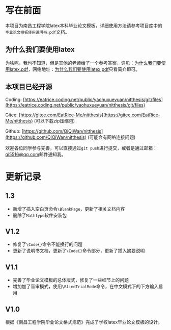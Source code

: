 # 写在前面

本项目为南昌工程学院latex本科毕业论文模板，详细使用方法请参考项目库中的`毕业论文模板使用说明书.pdf`文档。

## 为什么我们要使用latex

为啥呢，我也不知道，但是其他的老师给了一个参考答案，详见：[为什么我们要使用latex.pdf](https://eatrice.coding.net/public/yaohuxueyuan/nitthesis/git/files/master/doc/whyweshoulduselatex.pdf)，网络地址：[为什么我们要使用latex.pdf](https://yjshy.nwsuaf.edu.cn/docs/2019-04/20190416153810837639.pdf)只看简介即可。

## 本项目已经开源

Coding: [https://eatrice.coding.net/public/yaohuxueyuan/nitthesis/git/files](https://eatrice.coding.net/public/yaohuxueyuan/nitthesis/git/files)

Gitee: [https://gitee.com/EatRice-Me/nitthesis](https://gitee.com/EatRice-Me/nitthesis) (可以下载zip压缩包)

Github: [https://github.com/QiQiWan/nitthesis](https://github.com/QiQiWan/nitthesis) (可能会有网络连接问题)

欢迎各位同学参与完善，可以直接通过`git push`进行提交，或者是通过邮箱：[qi5516@qq.com](mailto:qi5516@qq.com)邮件通知我。

# 更新记录

## 1.3

- 新增了插入空白页命令`\BlankPage`，更新了相关文档内容
- 删除了`Mathtype`软件安装包

## V1.2

- 修复了`\Code{}`命令不能换行的问题
- 更新了说明书文档，更新了`\Code{}`命令部分，更新了插入摘要说明

## V1.1

- 完善了毕业论文模板的总体版式，修复了一些细节上的问题
- 增加加了盲审模式，使用`\BlindTrialMode`命令，在中文模式下的下方输入启用

## V1.0

根据《南昌工程学院毕业论文格式规范》完成了学校latex毕业论文模板的设计。